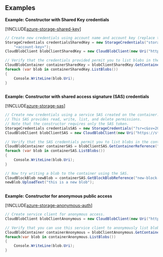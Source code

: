## Examples  
 **Example: Constructor with Shared Key credentials**  
  
 [!INCLUDE[azure-storage-shared-key](../Token/azure-storage-shared-key_md.md)]  
  
```c#  
// Create new credentials using account name and account key (replace the placeholder below with yours).  
StorageCredentials credentialsSharedKey = new StorageCredentials("storagesample",   
    "<account-key>");  
CloudBlobClient blobClientSharedKey = new CloudBlobClient(new Uri("https://storagesample.blob.core.windows.net/"), credentialsSharedKey);  
  
// Verify that the credentials provided permit you to list blobs in the container.  
CloudBlobContainer containerSharedKey = blobClientSharedKey.GetContainerReference("private-container");  
foreach (var blob in containerSharedKey.ListBlobs())  
{  
    Console.WriteLine(blob.Uri);  
}  
  
```  
  
 **Example: Constructor with shared access signature (SAS) credentials**  
  
 [!INCLUDE[azure-storage-sas](../Token/azure-storage-sas_md.md)]  
  
```c#  
// Create new credentials using a service SAS created on the container.  
// This SAS provides read, write, list, and delete permissions.  
// Note that the constructor requires only the SAS token.  
StorageCredentials credentialsSAS = new StorageCredentials("?sr=c&sv=2015-02-21&st=2016-08-10T14%3A23%3A47Z&se=2016-08-13T15%3A23%3A47Z&sp=rwdl&sig=OkNf9f2EecH9mtPVztOm0978lqtYNpcEzaUg2sWrJOs%3D");  
CloudBlobClient blobClientSAS = new CloudBlobClient(new Uri("https://storagesample.blob.core.windows.net/"), credentialsSAS);  
  
// Verify that the SAS credentials permit you to list blobs in the container.  
CloudBlobContainer containerSAS = blobClientSAS.GetContainerReference("private-container");  
foreach (var blob in containerSAS.ListBlobs())  
{  
    Console.WriteLine(blob.Uri);  
}  
  
// Now try writing a blob to the container using the SAS.  
CloudBlockBlob newBlob = containerSAS.GetBlockBlobReference("new-block-blob.txt");  
newBlob.UploadText("this is a new blob");  
  
```  
  
 **Example: Constructor for anonymous public access**  
  
 [!INCLUDE[azure-storage-anonymous-auth](../Token/azure-storage-anonymous-auth_md.md)]  
  
```c#  
// Create service client for anonymous access.  
CloudBlobClient blobClientAnonymous = new CloudBlobClient(new Uri("https://storagesample.blob.core.windows.net/"));  
  
// Verify that you can use this service client to anonymously list blobs in the container.  
CloudBlobContainer containerAnonymous = blobClientAnonymous.GetContainerReference("public-container");  
foreach(var blob in containerAnonymous.ListBlobs())  
{  
    Console.WriteLine(blob.Uri);  
}  
  
```